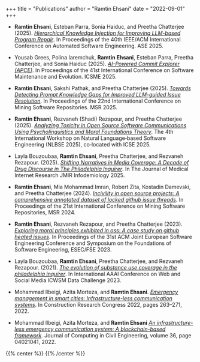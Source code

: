 +++
title = "Publications"
author = "Ramtin Ehsani"
date = "2022-09-01"
+++

* **Ramtin Ehsani**, Esteban Parra, Sonia Haiduc, and Preetha Chatterjee (2025). [*Hierarchical Knowledge Injection for Improving LLM-based Program Repair*](https://arxiv.org/abs/2506.24015). In Proceedings of the 40th IEEE/ACM International Conference on Automated Software Engineering. ASE 2025.

* Yousab Grees, Polina Iaremchuk, **Ramtin Ehsani**, Esteban Parra, Preetha Chatterjee, and Sonia Haiduc (2025). [*AI-Powered Commit Explorer (APCE)*](https://arxiv.org/abs/2507.16063). In Proceedings of the 41st International Conference on Software Maintenance and Evolution. ICSME 2025.

* **Ramtin Ehsani**, Sakshi Pathak, and Preetha Chatterjee (2025). [*Towards Detecting Prompt Knowledge Gaps for Improved LLM-guided Issue Resolution*](https://ieeexplore.ieee.org/document/11025628). In Proceedings of the 22nd International Conference on Mining Software Repositories. MSR 2025.

* **Ramtin Ehsani**, Rezvaneh (Shadi) Rezapour, and Preetha Chatterjee (2025). [*Analyzing Toxicity in Open Source Software Communications Using Psycholinguistics and Moral Foundations Theory*](https://ieeexplore.ieee.org/document/11029382). The 4th International Workshop on Natural Language‐based Software Engineering (NLBSE 2025), co‐located with ICSE 2025.

* Layla Bouzoubaa, **Ramtin Ehsani**, Preetha Chatterjee, and Rezvaneh Rezapour. (2025). [*Shifting Narratives in Media Coverage: A Decade of Drug Discourse in The Philadelphia Inquirer*](https://infodemiology.jmir.org/2025/1/e56004). In The Journal of Medical Internet Research JMIR Infodemiology 2025.

* **Ramtin Ehsani**,  Mia Mohammad Imran, Robert Zita, Kostadin Damevski, and Preetha Chatterjee (2024). [*Incivility in open source projects: A comprehensive annotated dataset of locked github issue threads*](https://dl.acm.org/doi/10.1145/3643991.3644887).  In Proceedings of the 21st International Conference on Mining Software Repositories, MSR 2024.

* **Ramtin Ehsani**, Rezvaneh Rezapour, and Preetha Chatterjee (2023). [*Exploring moral principles exhibited in oss: A case study on github heated issues*](https://dl.acm.org/doi/abs/10.1145/3611643.3613077).  In Proceedings of the 31st ACM Joint European Software Engineering Conference and Symposium on the Foundations of Software Engineering, ESEC/FSE 2023.

* Layla Bouzoubaa, **Ramtin Ehsani**, Preetha Chatterjee, and Rezvaneh Rezapour. (2021). [*The evolution of substance use coverage in the philadelphia inquirer*](https://arxiv.org/abs/2307.01299). In International AAAI Conference on Web and Social Media ICWSM Data Challenge 2023.

* Mohammad Ilbeigi, Azita Morteza, and **Ramtin Ehsani**. [*Emergency management in smart cities: Infrastructure-less communication systems*](https://ascelibrary.org/doi/abs/10.1061/9780784483961.028). In Construction Research Congress 2022, pages 263–271, 2022.

* Mohammad Ilbeigi, Azita Morteza, and **Ramtin Ehsani** [*An infrastructure-less emergency communication system: A blockchain-based framework*](https://ascelibrary.org/doi/full/10.1061/(ASCE)CP.1943-5487.0001011). Journal of Computing in Civil Engineering, volume 36, page 04021041, 2022.

{{% center %}}
<i class="fa fa-cog fa-spin fa-2x fa-fw"></i>
{{% /center %}}

